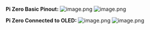 **Pi Zero Basic Pinout:**
![image.png](/.attachments/image-1f25081e-6a60-4b15-be5c-133550d08f36.png)
![image.png](/.attachments/image-7475c23d-63ec-46d3-8a45-2d9f484069ea.png)

**Pi Zero Connected to OLED:**
![image.png](/.attachments/image-df14f95d-854f-4bf4-8ad5-9f279661a193.png)
![image.png](/.attachments/image-b210708e-6b2f-4465-8d2f-13164fd26a96.png)
